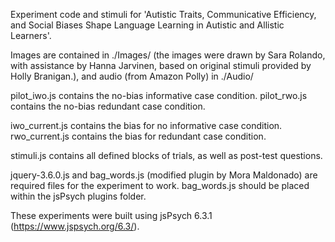 Experiment code and stimuli for 'Autistic Traits, Communicative Efficiency, and Social Biases Shape Language Learning in Autistic and Allistic Learners'.

Images are contained in ./Images/ (the images were drawn by Sara Rolando, with assistance by Hanna Jarvinen, based on original stimuli provided by Holly Branigan.), and audio (from Amazon Polly) in ./Audio/

pilot_iwo.js contains the no-bias informative case condition.
pilot_rwo.js contains the no-bias redundant case condition.

iwo_current.js contains the bias for no informative case condition.
rwo_current.js contains the bias for redundant case condition.

stimuli.js contains all defined blocks of trials, as well as post-test questions. 

jquery-3.6.0.js and bag_words.js (modified plugin by Mora Maldonado) are required files for the experiment to work. bag_words.js should be placed within the jsPsych plugins folder.

These experiments were built using jsPsych 6.3.1 (https://www.jspsych.org/6.3/).
